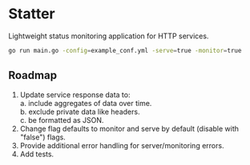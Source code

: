 # Statter

Lightweight status monitoring application for HTTP services.

```bash
go run main.go -config=example_conf.yml -serve=true -monitor=true
```

## Roadmap

1. Update service response data to:  
	a. include aggregates of data over time.  
	b. exclude private data like headers.  
	c. be formatted as JSON.
2. Change flag defaults to monitor and serve by default (disable with "false") flags.
3. Provide additional error handling for server/monitoring errors.
4. Add tests.
